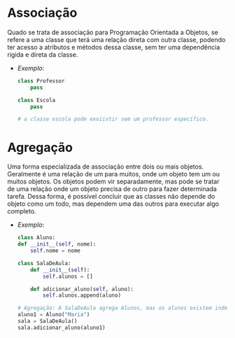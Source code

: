 # Associação
Quado se trata de associação para Programação Orientada a Objetos, se refere a uma classe que terá uma relação direta com outra classe, podendo ter acesso a atributos e métodos dessa classe, sem ter uma dependência rigida e direta da classe.
- *Exemplo*:
    ```Python
    class Professor
        pass

    class Escola
        pass

    # a classe escola pode exoiistir sem um professor específico.
    ```


# Agregação
Uma forma especializada de associação entre dois ou mais objetos. Geralmente é uma relação de um para muitos, onde um objeto tem um ou muitos objetos. Os objetos podem vir separadamente, mas pode se tratar de uma relação onde um objeto precisa de outro para fazer determinada tarefa. Dessa forma, é possível concluir que as classes não depende do objeto como um todo, mas dependem uma das outros para executar algo completo.
- *Exemplo*:
    ```Python
    class Aluno:
    def __init__(self, nome):
        self.nome = nome

    class SalaDeAula:
        def __init__(self):
            self.alunos = []

        def adicionar_aluno(self, aluno):
            self.alunos.append(aluno)

    # Agregação: A SalaDeAula agrega Alunos, mas os alunos existem independentemente
    aluno1 = Aluno("Maria")
    sala = SalaDeAula()
    sala.adicionar_aluno(aluno1)

    ```